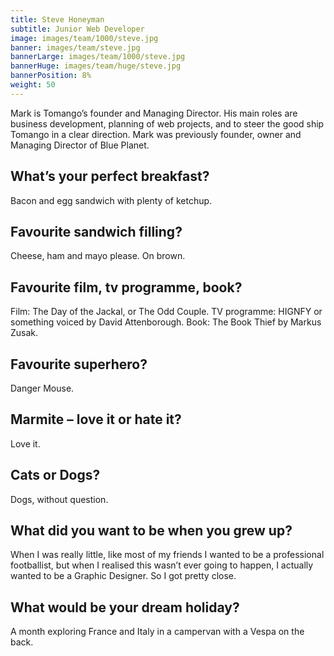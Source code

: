 ```yaml
---
title: Steve Honeyman
subtitle: Junior Web Developer
image: images/team/1000/steve.jpg
banner: images/team/steve.jpg
bannerLarge: images/team/1000/steve.jpg
bannerHuge: images/team/huge/steve.jpg
bannerPosition: 8%
weight: 50
---
```


Mark is Tomango’s founder and Managing Director.
His main roles are business development, planning of web projects, and to steer the good ship Tomango in a clear direction. Mark was previously founder, owner and Managing Director of Blue Planet.

## What’s your perfect breakfast?
Bacon and egg sandwich with plenty of ketchup.

## Favourite sandwich filling?
Cheese, ham and mayo please. On brown.

## Favourite film, tv programme, book?
Film: The Day of the Jackal, or The Odd Couple. TV programme: HIGNFY or something voiced by David Attenborough. Book: The Book Thief by Markus Zusak.

## Favourite superhero?
Danger Mouse.

## Marmite – love it or hate it?
Love it.

## Cats or Dogs?
Dogs, without question.

## What did you want to be when you grew up?
When I was really little, like most of my friends I wanted to be a professional footballist, but when I realised this wasn’t ever going to happen, I actually wanted to be a Graphic Designer. So I got pretty close.

## What would be your dream holiday?
A month exploring France and Italy in a campervan with a Vespa on the back.
